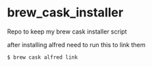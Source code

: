 brew_cask_installer
===================

Repo to keep my brew cask installer script

after installing alfred need to run this to link them

`$ brew cask alfred link`
